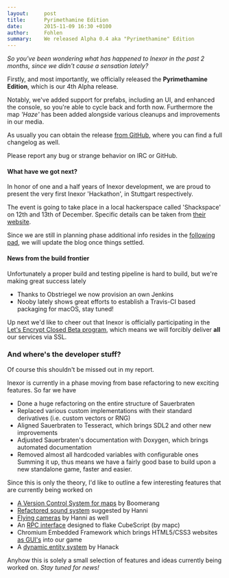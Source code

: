 ```yaml
---
layout:     post
title:      Pyrimethamine Edition
date:       2015-11-09 16:30 +0100
author:     Fohlen
summary:    We released Alpha 0.4 aka "Pyrimethamine" Edition
---
```


*So you've been wondering what has happened to Inexor in the past 2 months, since we didn't cause a sensation lately?*

Firstly, and most importantly, we officially released the __Pyrimethamine Edition__, which is our 4th Alpha release.

Notably, we've added support for prefabs, including an UI, and enhanced the console, so you're able to cycle back and forth now.
Furthermore the map *'Haze'* has been added alongside various cleanups and improvements in our media.

As usually you can obtain the release [from GitHub](https://github.com/inexorgame/inexor-core/releases/tag/0.4.0-alpha), where you can find a full changelog as well.

Please report any bug or strange behavior on IRC or GitHub.


#### What have we got next?
In honor of one and a half years of Inexor development, we are proud to present the very first Inexor 'Hackathon', in Stuttgart respectively.


The event is going to take place in a local hackerspace called 'Shackspace' on 12th and 13th of December. Specific details can be taken from [their website](http://shackspace.de/shackspace.de/index.php).


Since we are still in planning phase additional info resides in the [following pad](https://pad.inexor.org/p/Hackathon_2015), we will update the blog once things settled.


#### News from the build frontier
Unfortunately a proper build and testing pipeline is hard to build, but we're making great success lately

- Thanks to Obstriegel we now provision an own Jenkins
- Nooby lately shows great efforts to establish a Travis-CI based packaging for macOS, stay tuned!


Up next we'd like to cheer out that Inexor is officially participating in the [Let's Encrypt Closed Beta program](https://www.eff.org/de/deeplinks/2015/10/lets-encrypt-enters-private-beta), which means we will forcibly deliver __all__ our services via SSL.


### And where's the developer stuff?
Of course this shouldn't be missed out in my report.

Inexor is currently in a phase moving from base refactoring to new exciting features. So far we have

- Done a huge refactoring on the entire structure of Sauerbraten
- Replaced various custom implementations with their standard derivatives (i.e. custom vectors or RNG)
- Aligned Sauerbraten to Tesseract, which brings SDL2 and other new improvements
- Adjusted Sauerbraten's documentation with Doxygen, which brings automated documentation
- Removed almost all hardcoded variables with configurable ones
Summing it up, thus means we have a fairly good base to build upon a new standalone game, faster and easier.

Since this is only the theory, I'd like to outline a few interesting features that are currently being worked on

- [A Version Control System for maps](https://youtu.be/Paxwy4cShwc?list=PLCbZc-GgCGzLhkGS5l850tjCQrPUeapK6) by Boomerang
- [Refactored sound system](https://www.youtube.com/watch?v=U1fgyc1Ew4g&index=2&list=PLCbZc-GgCGzLhkGS5l850tjCQrPUeapK6) suggested by Hanni
- [Flying cameras](https://www.youtube.com/watch?v=zqldiZ2Sht4&list=PLCbZc-GgCGzLhkGS5l850tjCQrPUeapK6&index=26) by Hanni as well
- An [RPC interface](https://piratenpad.de/p/Inexor_tree_api) designed to flake CubeScript (by mapc)
- Chromium Embedded Framework which brings HTML5/CSS3 websites [as GUI's](https://www.youtube.com/watch?v=eFMS_bXPDr8&index=16&list=PLCbZc-GgCGzLhkGS5l850tjCQrPUeapK6) into our game
- A [dynamic entity system](https://www.youtube.com/watch?v=V2EdetGrCCc&index=14&list=PLCbZc-GgCGzLhkGS5l850tjCQrPUeapK6) by Hanack

Anyhow this is solely a small selection of features and ideas currently being worked on. *Stay tuned for news!*
